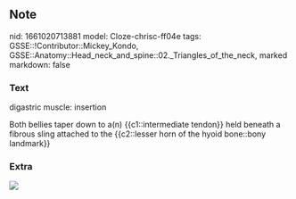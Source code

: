 ## Note
nid: 1661020713881
model: Cloze-chrisc-ff04e
tags: GSSE::!Contributor::Mickey_Kondo, GSSE::Anatomy::Head_neck_and_spine::02._Triangles_of_the_neck, marked
markdown: false

### Text
digastric muscle: insertion
<div>
  Both bellies taper down to a(n) {{c1::intermediate tendon}} held
  beneath a fibrous sling attached to the {{c2::lesser horn of the
  hyoid bone::bony landmark}}
</div>

### Extra
<img src="dkNB2edR8ILWCaohI4v5Sw_digastric.png">

